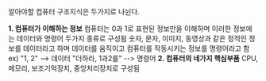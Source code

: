 알아야할 컴퓨터 구조지식은 두가지로 나뉜다.

**1. 컴퓨터가 이해하는 정보**
   컴퓨터는 0과 1로 표현된 정보만을 이해하며 이러한 정보에는 데이터와 명령어 두가지 종류로 구성됨
   숫자, 문자, 이미지, 동영상과 같은 정적인 정보를 데이터라고 하며 데이터를 움직이고 컴퓨터를 작동시키는 정보를 명령어라고 함
   ex) "1, 2" -->  데이터 "더하라, 1과2를" --> 명령어
**2. 컴퓨터의 네가지 핵심부품**
   CPU, 메모리, 보조기억장치, 중앙처리장치로 구성됨



